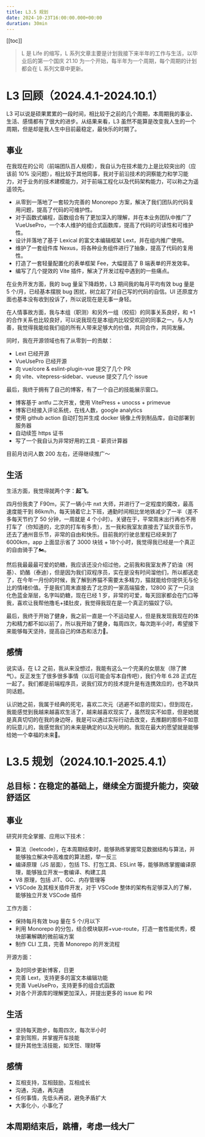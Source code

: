 ```yaml
---
title: L3.5 规划
date: 2024-10-23T16:00:00.000+00:00
duration: 30min
---
```


[[toc]]

> L 是 Life 的缩写，L 系列文章主要是计划我接下来半年的工作与生活，以毕业后的第一个国庆 21.10 为一个开始，每半年为一个周期，每个周期的计划都会在 L 系列文章中更新。

# L3 回顾（2024.4.1-2024.10.1）

L3 可以说是硕果累累的一段时间，相比较于之前的几个周期，本周期我的事业、生活、感情都有了很大的进步。从结果来看，L3 虽然不能算是改变我人生的一个周期，但是却是我人生中目前最稳定，最快乐的时期了。

## 事业

在我现在的公司（前端团队百人规模），我自认为在技术能力上是比较突出的（应该前 10% 没问题），相比较于其他同事，我对于前沿技术的洞察能力和学习能力，对于业务的技术建模能力，对于前端工程化以及代码架构能力，可以称之为遥遥领先。

- 从零到一落地了一套较为完善的 Monorepo 方案，解决了我们团队的代码复用问题，提高了代码的可维护性。
- 对于函数式编程，函数组合有了更加深入的理解，并在本业务团队中推广了 VueUsePro，一个本人维护的组合式函数库，提高了代码的可读性和可维护性。
- 设计并落地了基于 Lexical 的富文本编辑框架 Lext，并在组内推广使用。
- 维护了一套组件库 Nexus，将各种业务组件进行了抽象，提高了代码的复用性。
- 打造了一套轻量配置化的表单框架 Fee，大幅提高了 B 端表单的开发效率。
- 编写了几个提效的 Vite 插件，解决了开发过程中遇到的一些痛点。

在业务开发方面，我的 bug 量呈下降趋势，L3 期间我的每月平均有效 bug 量是 5 个/月，已经基本摆脱 bug 困扰，树立起了对自己写的代码的自信。UI 还原度方面也基本没有收到投诉了，所以说现在是无事一身轻。

在人情事故方面，我与本组（职测）和另外一组（校招）的同事关系良好，和 +1 的合作关系也比较良好，可以说我现在是本组内比较受欢迎的同事之一。与人为善，我觉得我能给我们组的所有人带来足够大的价值，共同合作，共同发展。

同时，我在开源领域也有了从零到一的贡献：

- Lext 已经开源
- VueUsePro 已经开源
- 向 vue/core & eslint-plugin-vue 提交了几个 PR
- 向 vite、vitepress-sidebar、vueuse 提交了几个 issue

最后，我终于拥有了自己的博客，有了一个自己的技能展示窗口。

- 博客基于 antfu 二次开发，使用 VitePress + unocss + primevue
- 博客已经接入评论系统，在线人数，google analytics
- 使用 github action 自动打包并生成 docker 镜像上传到制品库，自动部署到服务器
- 自动续签 https 证书
- 写了一个我自认为非常好用的工具 - 薪资计算器

目前月访问人数 200 左右，还得继续推广～

## 生活

生活方面，我觉得就两个字：**起飞**。

四月份我卖了 F90m，买了一辆小牛 nxt 大师，并进行了一定程度的魔改，最高速度能干到 86km/h，每天骑着它上下班，通勤时间相比坐地铁减少了一半（差不多每天节约了 50 分钟，一周就是 4 个小时）。关键在于，平常周末出行再也不用打车了（你知道的，北京的打车有多贵），五一我和我室友直接去了延庆音乐节，还去了通州音乐节，非常的自由和快乐。目前我的行驶总里程已经来到了 6000km，app 上面显示省了 3000 块钱 + 18个小时，我觉得我已经是一个真正的自由骑手了🏍。

然后我最最最可爱的奶糖，我应该还没介绍过他，之前我和我室友养了奶油（柯基）、奶酪（泰迪），但是因为我们双程序员，实在是没有时间溜他们，所以都送走了，在今年一月份的时候，我了解到养猫不需要太多精力，猫就能给你提供无与伦比的情绪价值。于是我们周末直接去了北京的一家高端猫舍，12800 买了一只淡化色蓝金渐层，名字叫奶糖，现在已经 1 岁，非常的可爱，每天回家都会在门口等我，喜欢让我帮他撸毛+揉肚皮，我觉得我现在是一个真正的猫奴了🐱。

最后，我终于开始了健身，我之前一直是一个不运动星人，但是我发现我现在的体力和精力都不如以前了，所以我开始了健身，每周四次，每次跑半小时，希望接下来能够每天坚持，提高自己的体态和活力💪。

## 感情

说实话，在 L2 之前，我从来没想过，我能有这么一个完美的女朋友（除了脾气）。反正发生了很多很多事情（以后可能会写本自传吧），我们今年 6.28 正式在一起了。我们都是前端程序员，说我们双方的技术提升是有连携效应的，也不缺共同话题。

认识她之前，我属于经典的死宅，喜欢二次元（逃避不如意的现实）。但到现在，我能感觉到我越来越喜欢生活了，越来越喜欢现实了，虽然现实不如意，但是她就是真真切切的在我的身边呀，我是可以通过实际行动去改变，去推翻的那些不如意的玩意儿的，我感觉我们的未来是确定的以及光明的。我现在最大的愿望就是能够给她一个幸福的未来🩷。

# L3.5 规划（2024.10.1-2025.4.1）

## 总目标：在稳定的基础上，继续全方面提升能力，突破舒适区

## 事业

研究并完全掌握、应用以下技术：

- 算法（leetcode），在本周期结束时，能够熟练掌握常见数据结构与算法，并能够独立解决中高难度的算法题，举一反三
- 编译原理（JS 层面），包括 TS、打包工具、ESLint 等，能够熟练掌握编译原理，能够独立开发一套编译、构建工具
- V8 原理，包括 JIT、GC、内存管理等
- VSCode 及其相关插件开发，对于 VSCode 整体的架构有足够深入的了解，能够独立开发 VSCode 插件

工作方面：

- 保持每月有效 bug 量在 5 个/月以下
- 利用 Monorepo 的分包，结合模块联邦+vue-route，打造一套性能优秀，模块部署解耦的微前端方案
- 制作 CLI 工具，完善 Monorepo 的开发流程

开源方面：

- 及时同步更新博客，日更
- 完善 Lext，支持更多的富文本编辑功能
- 完善 VueUsePro，支持更多的组合式函数
- 对各个开源库的理解更加深入，并提出更多的 issue 和 PR

## 生活

- 坚持每天跑步，每周四次，每次半小时
- 拿到驾照，并掌握开车技能
- 提升其他生活技能，如烹饪、理财等

## 感情

- 互相支持，互相鼓励，互相成长
- 沟通，沟通，再沟通
- 任何事情，先低头再说，避免矛盾扩大
- 大事化小，小事化了

## 本周期结束后，跳槽，考虑一线大厂

